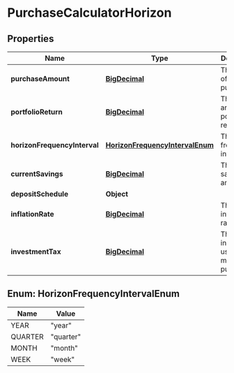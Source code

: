 
# PurchaseCalculatorHorizon

## Properties
Name | Type | Description | Notes
------------ | ------------- | ------------- | -------------
**purchaseAmount** | [**BigDecimal**](BigDecimal.md) | The amount of the purchase | 
**portfolioReturn** | [**BigDecimal**](BigDecimal.md) | The annualized portfolio return | 
**horizonFrequencyInterval** | [**HorizonFrequencyIntervalEnum**](#HorizonFrequencyIntervalEnum) | The horizon frequency interval |  [optional]
**currentSavings** | [**BigDecimal**](BigDecimal.md) | The current savings amount |  [optional]
**depositSchedule** | **Object** |  |  [optional]
**inflationRate** | [**BigDecimal**](BigDecimal.md) | The inflation rate |  [optional]
**investmentTax** | [**BigDecimal**](BigDecimal.md) | The tax on investments used for the major purchase |  [optional]


<a name="HorizonFrequencyIntervalEnum"></a>
## Enum: HorizonFrequencyIntervalEnum
Name | Value
---- | -----
YEAR | &quot;year&quot;
QUARTER | &quot;quarter&quot;
MONTH | &quot;month&quot;
WEEK | &quot;week&quot;



